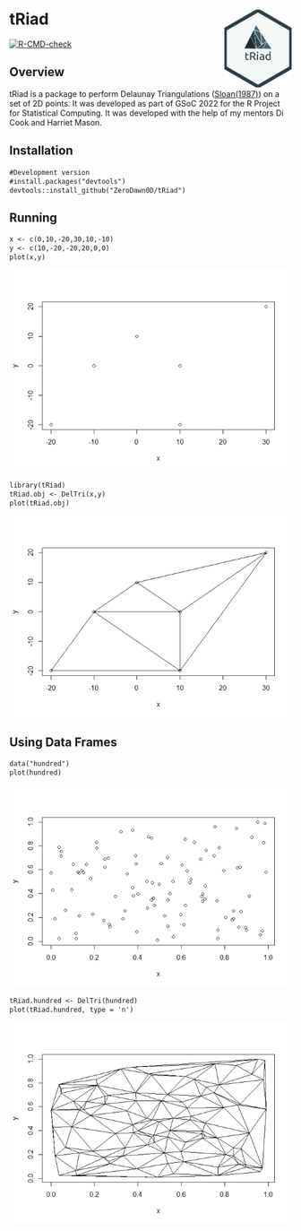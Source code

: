 # tRiad <img src="man/figures/hex.png" align="right" width="120" />

<!-- badges: start -->

[![R-CMD-check](https://github.com/ZeroDawn0D/triad/actions/workflows/R-CMD-check.yaml/badge.svg)](https://github.com/ZeroDawn0D/triad/actions/workflows/R-CMD-check.yaml)

<!-- badges: end -->

## Overview

tRiad is a package to perform Delaunay Triangulations
([Sloan(1987)](https://www.newcastle.edu.au/__data/assets/pdf_file/0017/22508/13_A-fast-algorithm-for-constructing-Delaunay-triangulations-in-the-plane.pdf))
on a set of 2D points. It was developed as part of GSoC 2022 for the R
Project for Statistical Computing. It was developed with the help of my
mentors Di Cook and Harriet Mason.

## Installation

    #Development version
    #install.packages("devtools")
    devtools::install_github("ZeroDawn0D/tRiad")

## Running

    x <- c(0,10,-20,30,10,-10)
    y <- c(10,-20,-20,20,0,0)
    plot(x,y)

![](man/figures/README-unnamed-chunk-2-1.png)

    library(tRiad)
    tRiad.obj <- DelTri(x,y)
    plot(tRiad.obj)

![](man/figures/README-unnamed-chunk-3-1.png)

## Using Data Frames

    data("hundred")
    plot(hundred)

![](man/figures/README-unnamed-chunk-4-1.png)

    tRiad.hundred <- DelTri(hundred)
    plot(tRiad.hundred, type = 'n')

![](man/figures/README-unnamed-chunk-5-1.png)
